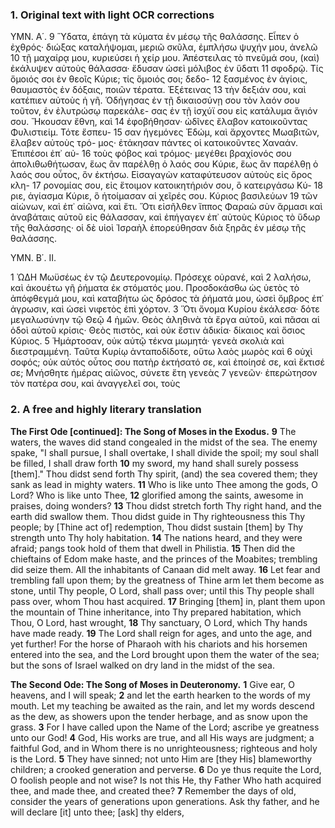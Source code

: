 ### 1. Original text with light OCR corrections

YMN. Α΄.
9 Ὕδατα, ἐπάγη τὰ κύματα ἐν μέσῳ τῆς θαλάσσης. Εἶπεν ὁ ἐχθρός·
διώξας καταλήψομαι, μεριῶ σκῦλα, ἐμπλήσω ψυχήν μου, ἀνελῶ
10 τῇ μαχαίρᾳ μου, κυριεύσει ἡ χείρ μου. Ἀπέστειλας τὸ πνεῦμά
σου, (καὶ) ἐκάλυψεν αὐτοὺς θάλασσα· ἔδυσαν ὡσεὶ μόλιβος ἐν ὕδατι
11 σφοδρῷ. Τίς ὅμοιός σοι ἐν θεοῖς Κύριε; τίς ὅμοιός σοι; δεδο-
12 ξασμένος ἐν ἁγίοις, θαυμαστὸς ἐν δόξαις, ποιῶν τέρατα. Ἐξέτεινας
13 τὴν δεξιάν σου, καὶ κατέπιεν αὐτοὺς ἡ γῆ. Ὁδήγησας ἐν
τῇ δικαιοσύνῃ σου τὸν λαόν σου τοῦτον, ἐν ἐλυτρώσῳ παρεκάλε-
σας ἐν τῇ ἰσχύϊ σου εἰς κατάλυμα ἅγιόν σου. Ἤκουσαν ἔθνη, καὶ
14 ἐφοβήθησαν· ὠδῖνες ἔλαβον κατοικοῦντας Φυλιστιείμ. Τότε ἔσπευ-
15 σαν ἡγεμόνες Ἐδώμ, καὶ ἄρχοντες Μωαβιτῶν, ἔλαβεν αὐτοὺς τρό-
μος· ἐτάκησαν πάντες οἱ κατοικοῦντες Χαναάν. Ἐπιπέσοι ἐπ᾿ αὐ-
16 τοὺς φόβος καὶ τρόμος· μεγέθει βραχίονός σου ἀπολιθωθήτωσαν,
ἕως ἂν παρέλθῃ ὁ λαός σου Κύριε, ἕως ἂν παρέλθῃ ὁ λαός σου οὗτος,
ὃν ἐκτήσω. Εἰσαγαγὼν καταφύτευσον αὐτοὺς εἰς ὄρος κλη-
17 ρονομίας σου, εἰς ἕτοιμον κατοικητήριόν σου, ὃ κατειργάσω Κύ-
18 ριε, ἁγίασμα Κύριε, ὃ ἡτοίμασαν αἱ χεῖρές σου. Κύριος βασιλεύων
19 τῶν αἰώνων, καὶ ἐπ᾿ αἰῶνα, καὶ ἔτι. Ὅτι εἰσῆλθεν ἵππος
Φαραὼ σὺν ἅρμασι καὶ ἀναβάταις αὐτοῦ εἰς θάλασσαν, καὶ ἐπήγαγεν
ἐπ᾿ αὐτοὺς Κύριος τὸ ὕδωρ τῆς θαλάσσης· οἱ δὲ υἱοὶ Ἰσραὴλ ἐπορεύθησαν διὰ ξηρᾶς ἐν μέσῳ τῆς θαλάσσης.

YMN. Β΄. II.

1 ὨΔΗ Μωϋσέως ἐν τῷ Δευτερονομίῳ. Πρόσεχε οὐρανέ, καὶ
2 λαλήσω, καὶ ἀκουέτω γῆ ῥήματα ἐκ στόματός μου. Προσδοκάσθω
ὡς ὑετὸς τὸ ἀπόφθεγμά μου, καὶ καταβήτω ὡς δρόσος τὰ
ῥήματά μου, ὡσεὶ ὄμβρος ἐπ᾿ ἀγρωσιν, καὶ ὡσεὶ νιφετὸς ἐπὶ χόρτον.
3 Ὅτι ὄνομα Κυρίου ἐκάλεσα· δότε μεγαλωσύνην τῷ Θεῷ
4 ἡμῶν. Θεὸς ἀληθινὰ τὰ ἔργα αὐτοῦ, καὶ πᾶσαι αἱ ὁδοὶ αὐτοῦ
κρίσις· Θεὸς πιστὸς, καὶ οὐκ ἔστιν ἀδικία· δίκαιος καὶ ὅσιος Κύριος.
5 Ἡμάρτοσαν, οὐκ αὐτῷ τέκνα μωμητά· γενεὰ σκολιὰ καὶ
διεστραμμένη. Ταῦτα Κυρίῳ ἀνταποδίδοτε, οὕτω λαὸς μωρὸς καὶ
6 οὐχὶ σοφός; οὐκ αὐτός οὗτος σου πατὴρ ἐκτήσατό σε, καὶ ἐποίησέ
σε, καὶ ἔκτισέ σε; Μνήσθητε ἡμέρας αἰῶνος, σύνετε ἔτη γενεὰς
7 γενεῶν· ἐπερώτησον τὸν πατέρα σου, καὶ ἀναγγελεῖ σοι, τοὺς

### 2. A free and highly literary translation

**The First Ode [continued]: The Song of Moses in the Exodus.**
**9** The waters, the waves did stand congealed in the midst of the sea.
    The enemy spake, "I shall pursue, I shall overtake, I shall divide the spoil;
    my soul shall be filled, I shall draw forth
**10** my sword, my hand shall surely possess [them]."
    Thou didst send forth Thy spirit, (and) the sea covered them;
    they sank as lead in mighty waters.
**11** Who is like unto Thee among the gods, O Lord?
    Who is like unto Thee,
**12** glorified among the saints,
    awesome in praises, doing wonders?
**13** Thou didst stretch forth Thy right hand, and the earth did swallow them.
    Thou didst guide in Thy righteousness this Thy people;
    by [Thine act of] redemption, Thou didst sustain [them] by Thy strength
    unto Thy holy habitation.
**14** The nations heard, and they were afraid;
    pangs took hold of them that dwell in Philistia.
**15** Then did the chieftains of Edom make haste,
    and the princes of the Moabites; trembling did seize them.
    All the inhabitants of Canaan did melt away.
**16** Let fear and trembling fall upon them;
    by the greatness of Thine arm let them become as stone,
    until Thy people, O Lord, shall pass over;
    until this Thy people shall pass over, whom Thou hast acquired.
**17** Bringing [them] in, plant them upon the mountain of Thine inheritance,
    into Thy prepared habitation, which Thou, O Lord, hast wrought,
**18** Thy sanctuary, O Lord, which Thy hands have made ready.
**19** The Lord shall reign for ages, and unto the age, and yet further!
    For the horse of Pharaoh with his chariots and his horsemen entered into the sea,
    and the Lord brought upon them the water of the sea;
    but the sons of Israel walked on dry land in the midst of the sea.

**The Second Ode: The Song of Moses in Deuteronomy.**
**1** Give ear, O heavens, and I will speak;
**2** and let the earth hearken to the words of my mouth.
    Let my teaching be awaited as the rain,
    and let my words descend as the dew,
    as showers upon the tender herbage,
    and as snow upon the grass.
**3** For I have called upon the Name of the Lord;
    ascribe ye greatness unto our God!
**4** God, His works are true, and all His ways are judgment;
    a faithful God, and in Whom there is no unrighteousness;
    righteous and holy is the Lord.
**5** They have sinned; not unto Him are [they His] blameworthy children;
    a crooked generation and perverse.
**6** Do ye thus requite the Lord, O foolish people and not wise?
    Is not this He, thy Father Who hath acquired thee, and made thee,
    and created thee?
**7** Remember the days of old, consider the years of generations upon generations.
    Ask thy father, and he will declare [it] unto thee; [ask] thy elders,